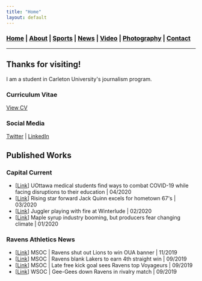 ```yaml
---
title: "Home"
layout: default
---
```


### [<span style="color:black">Home</span>](https://www.markbahensky.com) \| [<span style="color:black">About</span>](about.md) \| [<span style="color:black">Sports</span>](sports.md) \| [<span style="color:black">News</span>](news.md) \| [<span style="color:black">Video</span>](video.md) \| [<span style="color:black">Photography</span>](photography.md) \| [<span style="color:black">Contact</span>](contact.md)
_____

## Thanks for visiting!

I am a student in Carleton University's journalism program.

### Curriculum Vitae

[View CV](SampleCV.pdf)

### Social Media

[Twitter](https://twitter.com/BahenskyMark/) \|
[LinkedIn](https://ca.linkedin.com/in/mark-bahensky-44b41a15b)

## Published Works

### Capital Current
* \[[Link](https://capitalcurrent.ca/uottawa-medical-students-find-ways-to-combat-covid-19-while-facing-disruptions-to-their-education/)\] UOttawa medical students find ways to combat COVID-19 while facing disruptions to their education \| 04/2020
* \[[Link](https://capitalcurrent.ca/rising-star-forward-jack-quinn-excels-for-hometown-67s/)\] Rising star forward Jack Quinn excels for hometown 67's \| 03/2020
* \[[Link](https://capitalcurrent.ca/juggler-playing-with-fire-at-winterlude/)\] Juggler playing with fire at Winterlude \| 02/2020
* \[[Link](https://capitalcurrent.ca/climate-change-remains-amongst-causes-for-concern-for-canadian-maple-farmers-despite-record-breaking-2019/)\] Maple syrup industry booming, but producers fear changing climate \| 01/2020

### Ravens Athletics News
* \[[Link](https://goravens.ca/news/2019/11/msoc-ravens-shut-out-lions-to-win-oua-banner/)\] MSOC \| Ravens shut out Lions to win OUA banner \| 11/2019
* \[[Link](https://goravens.ca/news/2019/09/msoc-ravens-blank-lakers-to-earn-4th-straight-win/)\] MSOC \| Ravens blank Lakers to earn 4th straight win \| 09/2019
* \[[Link](https://goravens.ca/news/2019/09/msoc-late-free-kick-goal-sees-ravens-top-voyageurs/)\] MSOC \| Late free kick goal sees Ravens top Voyageurs \| 09/2019
* \[[Link](https://goravens.ca/news/2019/09/wsoc-gee-gees-down-ravens-in-rivalry-match/)\] WSOC \| Gee-Gees down Ravens in rivalry match \| 09/2019
